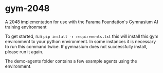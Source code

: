 # gym-2048
A 2048 implementation for use with the Farama Foundation's Gymnasium AI training environment

To get started, run `pip install -r requirements.txt` this will install this gym environment to your python environment. In some instances it is necessary to run this command twice. If gymnasium does not successfully install, please run it again.

The demo-agents folder contains a few example agents using the environment.
